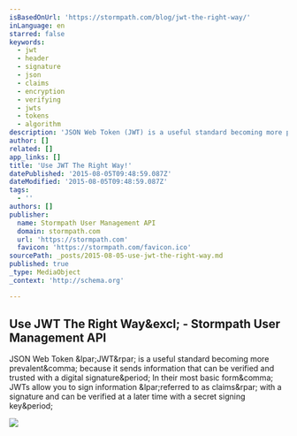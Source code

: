```yaml
---
isBasedOnUrl: 'https://stormpath.com/blog/jwt-the-right-way/'
inLanguage: en
starred: false
keywords:
  - jwt
  - header
  - signature
  - json
  - claims
  - encryption
  - verifying
  - jwts
  - tokens
  - algorithm
description: 'JSON Web Token (JWT) is a useful standard becoming more prevalent, because it sends information that can be verified and trusted with a digital signature. In their most basic form, JWTs allow you to sign information (referred to as claims) with a signature and can be verified at a later time with a secret signing key.'
author: []
related: []
app_links: []
title: 'Use JWT The Right Way!'
datePublished: '2015-08-05T09:48:59.087Z'
dateModified: '2015-08-05T09:48:59.087Z'
tags:
  - ''
authors: []
publisher:
  name: Stormpath User Management API
  domain: stormpath.com
  url: 'https://stormpath.com'
  favicon: 'https://stormpath.com/favicon.ico'
sourcePath: _posts/2015-08-05-use-jwt-the-right-way.md
published: true
_type: MediaObject
_context: 'http://schema.org'

---
```

<article style=""><h1>Use JWT The Right Way&amp;excl; - Stormpath User Management API</h1><p>JSON Web Token &amp;lpar;JWT&amp;rpar; is a useful standard becoming more prevalent&amp;comma; because it sends information that can be verified and trusted with a digital signature&amp;period; In their most basic form&amp;comma; JWTs allow you to sign information &amp;lpar;referred to as claims&amp;rpar; with a signature and can be verified at a later time with a secret signing key&amp;period;</p><img src="https://stormpath.com/images/logos/og-stormpath-icon.jpg" /></article>